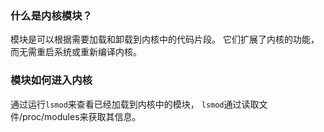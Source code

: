 ### 什么是内核模块？

模块是可以根据需要加载和卸载到内核中的代码片段。 它们扩展了内核的功能，而无需重启系统或重新编译内核。 

### 模块如何进入内核

通过运行`lsmod`来查看已经加载到内核中的模块， `lsmod`通过读取文件/proc/modules来获取其信息。

